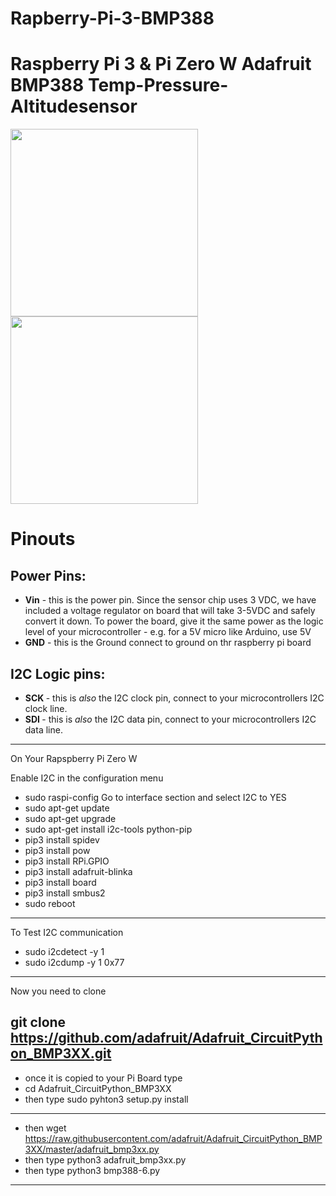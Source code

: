 # Rapberry-Pi-3-BMP388

# Raspberry Pi 3 & Pi Zero W  Adafruit BMP388 Temp-Pressure-Altitudesensor


<img src="https://cdn-shop.adafruit.com/970x728/3966-00.jpg" height="300"/><img src="https://cdn-shop.adafruit.com/1200x900/3966-02.jpg" height="300"/>

<div class="content">
<div class="page-title-wrapper">
<h1 class="headline">
<span id="pinouts">Pinouts</span>
</h1>
<div class="author">
<span class="name"></span>
</a> </div>
</div>
<div class="page-content">
<div class="row-fluid build-image">

<h2>Power Pins:</h2>
<ul>
<li>
<strong>Vin</strong> - this is the power pin. Since the sensor chip uses 3 VDC, we have included a voltage regulator on board that will take 3-5VDC and safely convert it down. To power the board, give it the same power as the logic level of your microcontroller - e.g. for a 5V micro like Arduino, use 5V</li>
<li>
<strong>GND</strong> - this is the Ground connect to ground on thr raspberry pi board </li>
</ul>
<h2>
<span class="fa fa-link"></span></a><span id="i2c-logic-pins-2-2" class="anchor-link-target"></span><span id="i2c-logic-pins" class="anchor-link-target"></span>I2C Logic pins:</h2>
<ul>
<li>
<strong>SCK </strong>- this is <em>also </em>the I2C clock pin, connect to your microcontrollers I2C clock line.</li>
<li>
<strong>SDI </strong>- this is <em>also</em> the I2C data pin, connect to your microcontrollers I2C data line.</li>
</ul>
</div>

---------------------------------------------------
On Your Rapspberry Pi Zero W

Enable I2C in the configuration menu 

* sudo raspi-config
   Go to interface section and select I2C to YES
* sudo apt-get update
* sudo apt-get upgrade
* sudo apt-get install i2c-tools python-pip
* pip3 install spidev
* pip3 install pow
* pip3 install RPi.GPIO
* pip3 install adafruit-blinka
* pip3 install board
* pip3 install smbus2
* sudo reboot
---------------------------------------------------
To Test I2C communication  

* sudo i2cdetect -y 1
* sudo i2cdump -y 1 0x77      
---------------------------------------------------
Now you need to clone 

git clone https://github.com/adafruit/Adafruit_CircuitPython_BMP3XX.git
---------------------------------------------------
* once it is copied to your Pi Board type 
* cd Adafruit_CircuitPython_BMP3XX
* then type sudo pyhton3 setup.py install

---------------------------------------------------
* then wget https://raw.githubusercontent.com/adafruit/Adafruit_CircuitPython_BMP3XX/master/adafruit_bmp3xx.py
* then type python3 adafruit_bmp3xx.py
* then type python3 bmp388-6.py

---------------------------------------------------



<!--                 _
		           . -  ` : `   '.' ``  .            - '` ` .
		         ' ,gi$@$q  pggq   pggq .            ' pggq
		        + j@@@P*\7  @@@@   @@@@         _    : @@@@ !  ._  , .  _  - .
		     . .  @@@K      @@@@        ;  -` `_,_ ` . @@@@ ;/           ` _,,_ `
		     ; pgg@@@@gggq  @@@@   @@@@ .' ,iS@@@@@Si  @@@@  .6@@@P' !!!! j!!!!7 ;
		       @@@@@@@@@@@  @@@@   @@@@ ` j@@@P*"*+Y7  @@@@ .6@@@P   !!!!47*"*+;
		     `_   @@@@      @@@@   @@@@  .@@@7  .   `  @@@@.6@@@P  ` !!!!;  .    '
		       .  @@@@   '  @@@@   @@@@  :@@@!  !:     @@@@7@@@K  `; !!!!  '  ` '
		          @@@@   .  @@@@   @@@@  `%@@@.     .  @@@@`7@@@b  . !!!!  :
		       !  @@@@      @@@@   @@@@   \@@@$+,,+4b  @@@@ `7@@@b   !!!!
		          @@@@   :  @@@@   @@@@    `7%S@@hX!P' @@@@  `7@@@b  !!!!  .
		       :  """"      """"   """"  :.   `^"^`    """"   `""""" ''''
		        ` -  .   .       _._    `                 _._        _  . -
		                , ` ,glllllllllg,    `-: '    .~ . . . ~.  `
		                 ,jlllllllllllllllp,  .!'  .+. . . . . . .+. `.
		              ` jllllllllllllllllllll  `  +. . . . . . . . .+  .
		            .  jllllllllllllllllllllll   . . . . . . . . . . .
		              .l@@@@@@@lllllllllllllll. j. . . . . . . :::::::l `
		            ; ;@@@@@@@@@@@@@@@@@@@lllll :. . :::::::::::::::::: ;
		              :l@@@@@@@@@@@@@@@@@@@@@l; ::::::::::::::::::::::;
		            `  Y@@@@@@@@@@@@@@@@@@@@@P   :::::::::::::::::::::  '
		             -  Y@@@@@@@@@@@@@@@@@@@P  .  :::::::::::::::::::  .
		                 `*@@@@@@@@@@@@@@@*` `  `  `:::::::::::::::`
		                `.  `*%@@@@@@@%*`  .      `  `+:::::::::+`  '
		                    .    ```   _ '          - .   ```     -
		                       `  '                     `  '  `
		
			You're reading. 
